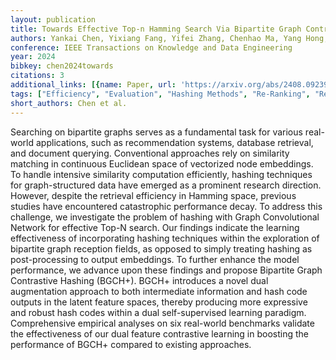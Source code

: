 ```yaml
---
layout: publication
title: Towards Effective Top-n Hamming Search Via Bipartite Graph Contrastive Hashing
authors: Yankai Chen, Yixiang Fang, Yifei Zhang, Chenhao Ma, Yang Hong, Irwin King
conference: IEEE Transactions on Knowledge and Data Engineering
year: 2024
bibkey: chen2024towards
citations: 3
additional_links: [{name: Paper, url: 'https://arxiv.org/abs/2408.09239'}]
tags: ["Efficiency", "Evaluation", "Hashing Methods", "Re-Ranking", "Recommender Systems", "Self-Supervised", "Supervised"]
short_authors: Chen et al.
---
```

Searching on bipartite graphs serves as a fundamental task for various
real-world applications, such as recommendation systems, database retrieval,
and document querying. Conventional approaches rely on similarity matching in
continuous Euclidean space of vectorized node embeddings. To handle intensive
similarity computation efficiently, hashing techniques for graph-structured
data have emerged as a prominent research direction. However, despite the
retrieval efficiency in Hamming space, previous studies have encountered
catastrophic performance decay. To address this challenge, we investigate the
problem of hashing with Graph Convolutional Network for effective Top-N search.
Our findings indicate the learning effectiveness of incorporating hashing
techniques within the exploration of bipartite graph reception fields, as
opposed to simply treating hashing as post-processing to output embeddings. To
further enhance the model performance, we advance upon these findings and
propose Bipartite Graph Contrastive Hashing (BGCH+). BGCH+ introduces a novel
dual augmentation approach to both intermediate information and hash code
outputs in the latent feature spaces, thereby producing more expressive and
robust hash codes within a dual self-supervised learning paradigm.
Comprehensive empirical analyses on six real-world benchmarks validate the
effectiveness of our dual feature contrastive learning in boosting the
performance of BGCH+ compared to existing approaches.